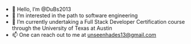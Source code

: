 - 👋 Hello, I’m @DuBs2013
- 👀 I’m interested in the path to software engineering
- 🌱 I’m currently undertaking a Full Stack Developer Certification course through the University of Texas at Austin
- 📫 One can reach out to me at unseenhades13@gmail.com

<!---
DuBs2013/DuBs2013 is a ✨ special ✨ repository because its `README.md` (this file) appears on your GitHub profile.
You can click the Preview link to take a look at your changes.
--->
